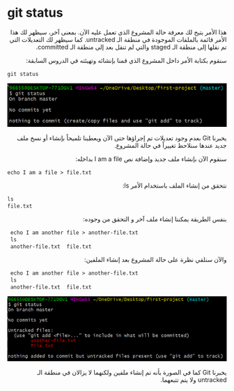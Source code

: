 # git status

<div dir="rtl">


هذا الأمر يتيح لك معرفة حالة المشروع الذي تعمل عليه الآن. 
بمعنى آخر، سيظهر لك هذا الأمر قائمة بالملفات الموجودة في منطقة الـ untracked. كما سيظهر لك التعديلات التي تم نقلها إلى منطقة الـ staged والتي لم تنقل بعد إلى منطقة الـ committed. 

سنقوم بكتابة الأمر داخل المشروع الذي قمنا بإنشائه وتهيئته في الدروس السابقة: 

<div dir="ltr">

```
git status
```
</div>

![capture command prompt 2](Screenshots/Capture1.PNG)

يخبرنا Git بعدم وجود تعديلات تم إجراؤها حتى الآن ويعطينا تلميحاً بإنشاء أو نسخ ملف جديد عندها سنلاحظ تغييراً في حالة المشروع.

سنقوم الآن بإنشاء ملف جديد وإضافة نص  I am a file  بداخله: 

<div dir="ltr">

```
echo I am a file > file.txt
```
</div>

نتحقق من إنشاء الملف باستخدام الأمر ls:

<div dir="ltr">

```
ls
file.txt
```
</div>

بنفس الطريقة يمكننا إنشاء ملف آخر و التحقق من وجوده: 

<div dir="ltr">

```
 echo I am another file > another-file.txt
 ls
 another-file.txt  file.txt

```
</div>

والآن سنلقي نظرة على حالة المشروع بعد إنشاء الملفين: 

<div dir="ltr">

```
 echo I am another file > another-file.txt
 ls
 another-file.txt  file.txt

```
</div>

![capture command prompt 2](Screenshots/Capture2.PNG)

يخبرنا Git كما في الصورة بأنه تم إنشاء ملفين ولكنهما لا يزالان في منطقة الـ untracked ولا يتم تتبعهما. 

</div>
